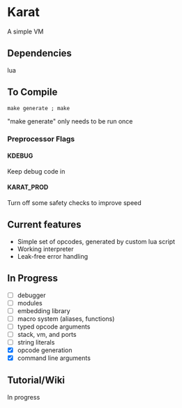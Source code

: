 # Karat

A simple VM

## Dependencies ##
lua

## To Compile ##
`make generate ; make`

"make generate" only needs to be run once

### Preprocessor Flags ###
#### KDEBUG ####
Keep debug code in
#### KARAT\_PROD ####
Turn off some safety checks to improve speed

## Current features ##
* Simple set of opcodes, generated by custom lua script
* Working interpreter
* Leak-free error handling

## In Progress ##
- [ ] debugger
- [ ] modules
- [ ] embedding library
- [ ] macro system (aliases, functions)
- [ ] typed opcode arguments
- [ ] stack, vm, and ports
- [ ] string literals
- [x] opcode generation
- [x] command line arguments

## Tutorial/Wiki ###

In progress
